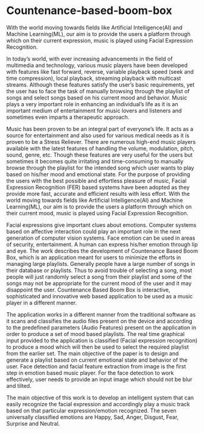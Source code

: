 # Countenance-based-boom-box
  With the world moving towards fields like Artificial Intelligence(AI) and Machine Learning(ML), our aim is to provide the users a platform through which on their current expression, music is played using Facial Expression Recognition.   

  In today’s world, with ever increasing advancements in the field of multimedia and technology, various music players have been developed with features like fast forward, reverse, variable playback speed (seek and time compression), local playback, streaming playback with multicast streams. Although these features satisfy the  user’s basic requirements, yet the user has to face the task of manually browsing through the playlist of songs and select songs based on his current mood and behavior. Music plays a very important role in enhancing an individual’s life as it is an important medium of entertainment for music lovers and listeners and sometimes even imparts a therapeutic approach. 
 
  Music has been proven to be an integral part of everyone’s life. It acts as a source for entertainment and also used for various medical needs as it is proven to be a Stress Reliever. There are numerous high-end music players available with the latest features of handling the volume, modulation, pitch, sound, genre, etc. Though these features are very useful for the users but sometimes it becomes quite irritating and time-consuming to manually browse through the playlist for the intended song which user wants to play based on his/her mood and emotional state. For the purpose of providing the users with the best possible and effortless pleasure of music, Facial Expression Recognition (FER) based systems have been adopted as they provide more fast, accurate and efficient results with less effort. With the world moving towards fields like Artificial Intelligence(AI) and Machine Learning(ML), our aim is to provide the users a platform through which on their current mood, music is played using Facial Expression Recognition. 
 
  Facial expressions give important clues about emotions. Computer systems based on affective interaction could play an important role in the next generation of computer vision systems. Face emotion can be used in areas of security, entertainment. A human can express his/her emotion through lip and eye. The work describes the development of Countenance Based Boom Box, which is an application meant for users to minimize the efforts in managing large playlists. Generally people have a large number of songs in their database or playlists. Thus to avoid trouble of selecting a song, most people will just randomly select a song from their playlist and some of the songs may not be appropriate for the current mood of the user and it may disappoint the user. Countenance Based Boom Box is interactive, sophisticated and innovative web based application to be used as a music player in a different manner. 
 
  The application works in a different manner from the traditional software as it scans and classifies the audio files present on the device and according to the predefined parameters (Audio Features) present on the application in order to produce a set of mood based playlists. The real time graphical input provided to the application is classified (Facial expression recognition) to produce a mood which will then be used to select the required playlist from the earlier set. The main objective of the paper is to design and generate a playlist based on current emotional state and behavior of the user. Face detection and facial feature extraction from image is the first step in emotion based music player. For the face detection to work effectively, user needs to provide an input image which should not be blur and tilted. 
 
  The main objective of this work is to develop an intelligent system that can easily recognize the facial expression and accordingly play a music track based on that particular expression/emotion recognized. The seven universally classified emotions are Happy, Sad, Anger, Disgust, Fear, Surprise and Neutral. 
 
 
